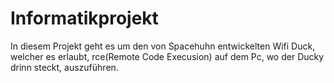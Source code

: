# Informatikprojekt

In diesem Projekt geht es um den von Spacehuhn entwickelten Wifi Duck, welcher es erlaubt, rce(Remote Code Execusion) auf dem Pc, wo der Ducky drinn steckt, auszuführen.

